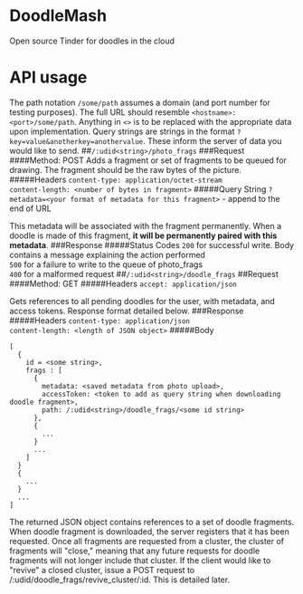 # DoodleMash
Open source Tinder for doodles in the cloud

API usage
========    

The path notation `/some/path` assumes a domain (and port number for testing purposes). The full URL should resemble `<hostname>:<port>/some/path`. Anything in `<>` is to be replaced with the appropriate data upon implementation. Query strings are strings in the format `?key=value&anotherkey=anothervalue`. These inform the server of data you would like to send.
##`/:udid<string>/photo_frags`
###Request
####Method: POST
Adds a fragment or set of fragments to be queued for drawing. The fragment should be the raw bytes of the picture.
#####Headers
`content-type: application/octet-stream`  
`content-length: <number of bytes in fragment>`
#####Query String
`?metadata=<your format of metadata for this fragment>` - append to the end of URL  

This metadata will be associated with the fragment permanently. When a doodle is made of this fragment, **it will be permanently paired with this metadata**.
###Response
#####Status Codes
`200` for successful write. Body contains a message explaining the action performed  
`500` for a failure to write to the queue of photo_frags  
`400` for a malformed request
##`/:udid<string>/doodle_frags`
##Request
####Method: GET
#####Headers
`accept: application/json`  

Gets references to all pending doodles for the user, with metadata, and access tokens. Response format detailed below.
###Response
#####Headers
`content-type: application/json`  
`content-length: <length of JSON object>`
#####Body

    [
      {
        id = <some string>,
        frags : [
          {
            metadata: <saved metadata from photo upload>,
            accessToken: <token to add as query string when downloading doodle fragment>,
            path: /:udid<string>/doodle_frags/<some id string>
          },
          {
            ...
          }
          ...
        ]
      }
      {
        ...
      }
      ...
    ]

The returned JSON object contains references to a set of doodle fragments. When doodle fragment is downloaded, the server registers that it has been requested. Once all fragments are requested from a cluster, the cluster of fragments will "close," meaning that any future requests for doodle fragments will not longer include that cluster. If the client would like to "revive" a closed cluster, issue a POST request to /:udid<something>/doodle_frags/revive_cluster/:id<previous cluster id>. This is detailed later.

